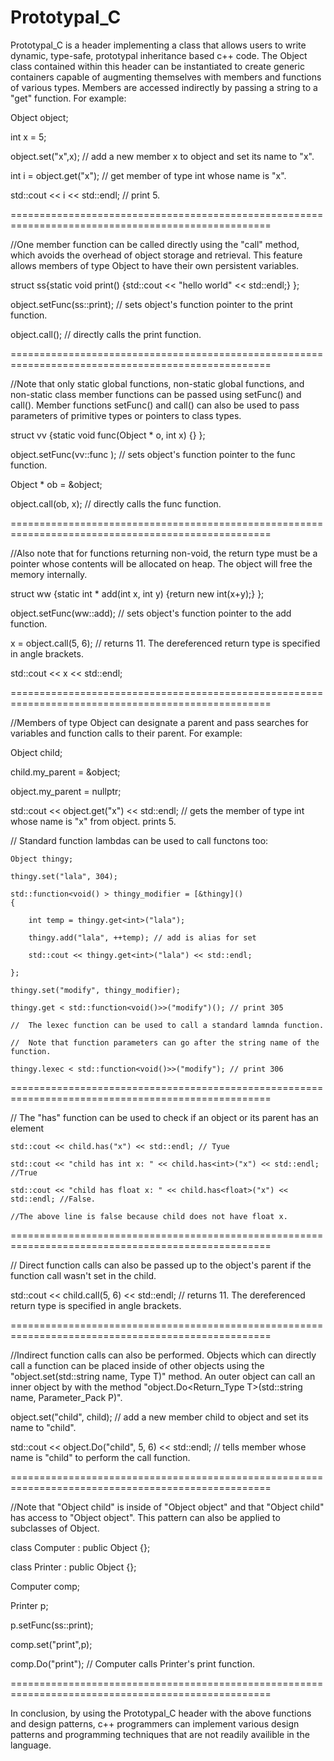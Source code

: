 Prototypal_C
============

 Prototypal_C is a header implementing a class that allows users to write dynamic, type-safe, prototypal inheritance based c++ code. The Object class contained within this header can be instantiated to create generic containers capable of augmenting themselves with members and functions of various types. Members are accessed indirectly by passing a string to a "get" function. For example: 

  Object object;
  
  int x = 5;
  
  object.set("x",x);              // add a new member x to object and set its name to "x".
  
  int i = object.get<int>("x");   // get member of type int whose name is "x".
  
  std::cout << i << std::endl;    // print 5.
  
 
===================================================================================================

  
//One member function can be called directly using the "call" method, which avoids the overhead of object storage and retrieval. This feature allows members of type Object to have their own persistent variables.

  struct ss{static void print() {std::cout << "hello world" << std::endl;} };
  
  object.setFunc(ss::print);  // sets object's function pointer to the print function.
  
  object.call();                  // directly calls the print function. 
  
 
===================================================================================================

  
//Note that only static global functions, non-static global functions, and non-static class member functions can be passed using setFunc() and call(). Member functions setFunc() and call() can also be used to pass parameters of primitive types or pointers to class types. 


  struct vv {static void func(Object * o, int x) {} };
  
  object.setFunc(vv::func );    // sets object's function pointer to the func function.
  
  Object * ob = &object;
  
  object.call(ob, x);        // directly calls the func function.
  
 
===================================================================================================

  
//Also note that for functions returning non-void, the return type must be a pointer whose contents will be allocated on heap. The object will free the memory internally.

  struct ww {static int * add(int x, int y) {return new int(x+y);} };
  
  object.setFunc(ww::add);      // sets object's function pointer to the add function.
  
  x = object.call<int>(5, 6);     // returns 11. The dereferenced return type is specified in angle brackets.
  
  std::cout << x << std::endl;
  
 
===================================================================================================

  
//Members of type Object can designate a parent and pass searches for variables and function calls to their parent. For example:

  Object child;
  
  child.my_parent = &object;
  
  object.my_parent = nullptr;
  
  std::cout << object.get<int>("x") << std::endl;           // gets the member of type int whose name is "x" from object. prints 5.
  
//  Standard function lambdas can be used to call functons too:
      
    Object thingy;
    
    thingy.set("lala", 304);
    
    std::function<void() > thingy_modifier = [&thingy]()
    {
    
        int temp = thingy.get<int>("lala");
        
        thingy.add("lala", ++temp); // add is alias for set
        
        std::cout << thingy.get<int>("lala") << std::endl;
        
    };
    
    thingy.set("modify", thingy_modifier);
    
    thingy.get < std::function<void()>>("modify")(); // print 305

    //  The lexec function can be used to call a standard lamnda function.
    
    //  Note that function parameters can go after the string name of the function.
    
    thingy.lexec < std::function<void()>>("modify"); // print 306
    
===================================================================================================

// The "has" function can be used to check if an object or its parent has an element

    std::cout << child.has("x") << std::endl; // Tyue
    
    std::cout << "child has int x: " << child.has<int>("x") << std::endl; //True
    
    std::cout << "child has float x: " << child.has<float>("x") << std::endl; //False.
    
    //The above line is false because child does not have float x.
    
===================================================================================================

  
// Direct function calls can also be passed up to the object's parent if the function call wasn't set in the child.

  std::cout << child.call<int>(5, 6) << std::endl;         // returns 11. The dereferenced return type is specified in angle brackets.
  
 
===================================================================================================

  
//Indirect function calls can also be performed. Objects which can directly call a function can be placed inside of other objects using the "object.set(std::string name, Type T)" method. An outer object can call an inner object by with the method "object.Do<Return_Type T>(std::string name, Parameter_Pack P)". 

  object.set("child", child);     // add a new member child to object and set its name to "child". 
  
  std::cout << object.Do<int>("child", 5, 6) << std::endl;  // tells member whose name is "child" to perform the call function. 
  
 
===================================================================================================

  
  //Note that "Object child" is inside of "Object object" and that "Object child" has access to "Object object". This pattern can also be applied to subclasses of Object. 

  class Computer : public Object {};
  
  class Printer : public Object {};
  
  Computer comp;
  
  Printer p;
  
  p.setFunc(ss::print);
  
  comp.set("print",p);
  
  comp.Do("print");               // Computer calls Printer's print function.
  
 
===================================================================================================

  
 In conclusion, by using the Prototypal_C header with the above functions and design patterns, c++ programmers can implement various design patterns and programming techniques that are not readily availible in the language. 
